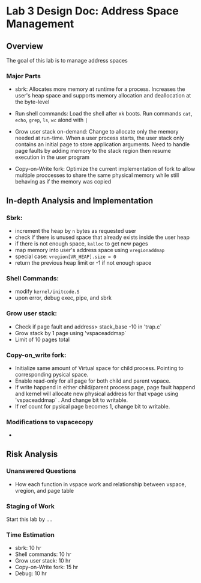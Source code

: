 # Lab 3 Design Doc: Address Space Management

## Overview
The goal of this lab is to manage address spaces 

### Major Parts
  - sbrk: Allocates more memory at runtime for a process. Increases the user's heap space and supports memory allocation and deallocation at the byte-level
   
  - Run shell commands: Load the shell after xk boots. Run commands `cat`, `echo`, `grep`, `ls`, `wc` alond with `|`

  - Grow user stack on-demand: Change to allocate only the memory needed at run-time. When a user process starts, the user stack only contains an initial page to store application arguments. Need to handle page faults by adding memory to the stack region then resume execution in the user program

  - Copy-on-Write fork: Optimize the current implementation of fork to allow multiple proccesses to share the same physical memory while still behaving as if the memory was copied


## In-depth Analysis and Implementation

### Sbrk:
- increment the heap by `n` bytes as requested user
- check if there is unused space that already exists inside the user heap
- if there is not enough space, `kalloc` to get new pages
- map memory into user's address space using `vregionaddmap` 
- special case: `vregion[VR_HEAP].size = 0` 
- return the previous heap limit or -1 if not enough space 

### Shell Commands: 
- modify `kernel/initcode.S`
- upon error, debug exec, pipe, and sbrk

### Grow user stack:
- Check if page fault and address> stack_base -10 in 'trap.c` 
- Grow stack by 1 page using 'vspaceaddmap` 
- Limit of 10 pages total

### Copy-on_write fork: 
- Initialize same amount of Virtual space for child process. Pointing to corresponding pysical space. 
- Enable read-only for all page for both child and parent vspace.
- If write happend in either child/parent process page, page fault happend and kernel will allocate new physical address for that vpage using 'vspaceaddmap` . And change bit to writable.
- If ref count for pysical page becomes 1, change bit to writable.

### Modifications to vspacecopy
-
    

## Risk Analysis

### Unanswered Questions
- How each function in vspace work and relationship between vspace, vregion, and page table

### Staging of Work
Start this lab by ....


### Time Estimation

- sbrk:               10 hr
- Shell commands:     10 hr
- Grow user stack:    10 hr
- Copy-on-Write fork: 15 hr
- Debug:              10 hr
